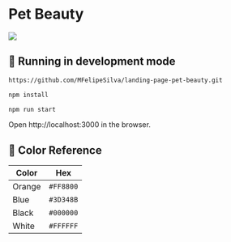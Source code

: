 # Pet Beauty

<img src="https://i.imgur.com/zq8N78W.png" />

## 🚀 Running in development mode

```bash
https://github.com/MFelipeSilva/landing-page-pet-beauty.git

npm install

npm run start
```

Open http://localhost:3000 in the browser.

## 🎨 Color Reference

| Color          | Hex                                                                |
| -------------- | ------------------------------------------------------------------ |
| Orange         | `#FF8800` |
| Blue           | `#3D348B` |
| Black          | `#000000` |
| White          | `#FFFFFF` |
